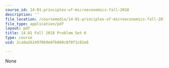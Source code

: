 ```yaml
---
course_id: 14-01-principles-of-microeconomics-fall-2018
description: ''
file_location: /coursemedia/14-01-principles-of-microeconomics-fall-2018/2cada2624970b9e07b860c8f0f1c81e6_MIT14_01F18_pset6.pdf
file_type: application/pdf
layout: pdf
title: 14.01 Fall 2018 Problem Set 6
type: course
uid: 2cada2624970b9e07b860c8f0f1c81e6

---
```

None